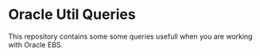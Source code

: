 # Oracle Util Queries

This repository contains some some queries usefull when you are working with Oracle EBS.


